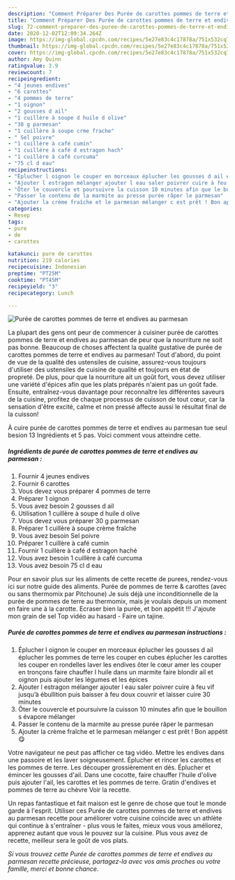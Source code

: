 ```yaml
---
description: "Comment Préparer Des Purée de carottes pommes de terre et endives au parmesan"
title: "Comment Préparer Des Purée de carottes pommes de terre et endives au parmesan"
slug: 72-comment-preparer-des-puree-de-carottes-pommes-de-terre-et-endives-au-parmesan
date: 2020-12-02T12:09:34.264Z
image: https://img-global.cpcdn.com/recipes/5e27e83c4c17878a/751x532cq70/puree-de-carottes-pommes-de-terre-et-endives-au-parmesan-photo-principale-de-la-recette.jpg
thumbnail: https://img-global.cpcdn.com/recipes/5e27e83c4c17878a/751x532cq70/puree-de-carottes-pommes-de-terre-et-endives-au-parmesan-photo-principale-de-la-recette.jpg
cover: https://img-global.cpcdn.com/recipes/5e27e83c4c17878a/751x532cq70/puree-de-carottes-pommes-de-terre-et-endives-au-parmesan-photo-principale-de-la-recette.jpg
author: Amy Quinn
ratingvalue: 3.9
reviewcount: 7
recipeingredient:
- "4 jeunes endives"
- "6 carottes"
- "4 pommes de terre"
- "1 oignon"
- "2 gousses d ail"
- "1 cuillère à soupe d huile d olive"
- "30 g parmesan"
- "1 cuillère à soupe crme frache"
- " Sel poivre"
- "1 cuillère à café cumin"
- "1 cuillère à café d estragon hach"
- "1 cuillère à café curcuma"
- "75 cl d eau"
recipeinstructions:
- "Éplucher l oignon le couper en morceaux éplucher les gousses d ail éplucher les pommes de terre les couper en cubes éplucher les carottes les couper en rondelles laver les endives ôter le cœur amer les couper en tronçons faire chauffer l huile dans un marmite faire blondir ail et oignon puis ajouter les légumes et les épices"
- "Ajouter l estragon mélanger ajouter l eau saler poivrer cuire à feu vif jusqu’à ébullition puis baisser à feu doux couvrir et laisser cuire 30 minutes"
- "Ôter le couvercle et poursuivre la cuisson 10 minutes afin que le bouillon s évapore mélanger"
- "Passer le contenu de la marmite au presse purée râper le parmesan"
- "Ajouter la crème fraîche et le parmesan mélanger c est prêt ! Bon appétit 😋"
categories:
- Resep
tags:
- pure
- de
- carottes

katakunci: pure de carottes 
nutrition: 219 calories
recipecuisine: Indonesian
preptime: "PT25M"
cooktime: "PT45M"
recipeyield: "3"
recipecategory: Lunch

---
```



![Purée de carottes pommes de terre et endives au parmesan](https://img-global.cpcdn.com/recipes/5e27e83c4c17878a/751x532cq70/puree-de-carottes-pommes-de-terre-et-endives-au-parmesan-photo-principale-de-la-recette.jpg)

La plupart des gens ont peur de commencer à cuisiner purée de carottes pommes de terre et endives au parmesan de peur que la nourriture ne soit pas bonne. Beaucoup de choses affectent la qualité gustative de purée de carottes pommes de terre et endives au parmesan! Tout d'abord, du point de vue de la qualité des ustensiles de cuisine, assurez-vous toujours d'utiliser des ustensiles de cuisine de qualité et toujours en état de propreté. De plus, pour que la nourriture ait un goût fort, vous devez utiliser une variété d'épices afin que les plats préparés n'aient pas un goût fade. Ensuite, entraînez-vous davantage pour reconnaître les différentes saveurs de la cuisine, profitez de chaque processus de cuisson de tout cœur, car la sensation d'être excité, calme et non pressé affecte aussi le résultat final de la cuisson!

<!--inarticleads1-->

À cuire purée de carottes pommes de terre et endives au parmesan tue seul besion 13 Ingrédients et 5 pas. Voici comment vous atteindre cette.

##### Ingrédients de purée de carottes pommes de terre et endives au parmesan :

1. Fournir 4 jeunes endives
1. Fournir 6 carottes
1. Vous devez vous préparer 4 pommes de terre
1. Préparer 1 oignon
1. Vous avez besoin 2 gousses d ail
1. Utilisation 1 cuillère à soupe d huile d olive
1. Vous devez vous préparer 30 g parmesan
1. Préparer 1 cuillère à soupe crème fraîche
1. Vous avez besoin  Sel poivre
1. Préparer 1 cuillère à café cumin
1. Fournir 1 cuillère à café d estragon haché
1. Vous avez besoin 1 cuillère à café curcuma
1. Vous avez besoin 75 cl d eau


Pour en savoir plus sur les aliments de cette recette de purees, rendez-vous ici sur notre guide des aliments. Purée de pommes de terre &amp; carottes (avec ou sans thermomix par Pitchoune) Je suis déjà une inconditionnelle de la purée de pommes de terre au thermomix, mais je voulais depuis un moment en faire une à la carotte. Ecraser bien la purée, et bon appétit !!! J&#39;ajoute mon grain de sel Top vidéo au hasard - Faire un tajine. 

<!--inarticleads2-->

##### Purée de carottes pommes de terre et endives au parmesan instructions :

1. Éplucher l oignon le couper en morceaux éplucher les gousses d ail éplucher les pommes de terre les couper en cubes éplucher les carottes les couper en rondelles laver les endives ôter le cœur amer les couper en tronçons faire chauffer l huile dans un marmite faire blondir ail et oignon puis ajouter les légumes et les épices
1. Ajouter l estragon mélanger ajouter l eau saler poivrer cuire à feu vif jusqu’à ébullition puis baisser à feu doux couvrir et laisser cuire 30 minutes
1. Ôter le couvercle et poursuivre la cuisson 10 minutes afin que le bouillon s évapore mélanger
1. Passer le contenu de la marmite au presse purée râper le parmesan
1. Ajouter la crème fraîche et le parmesan mélanger c est prêt ! Bon appétit 😋


Votre navigateur ne peut pas afficher ce tag vidéo. Mettre les endives dans une passoire et les laver soigneusement. Éplucher et rincer les carottes et les pommes de terre. Les découper grossièrement en dés. Éplucher et émincer les gousses d&#39;ail. Dans une cocotte, faire chauffer l&#39;huile d&#39;olive puis ajouter l&#39;ail, les carottes et les pommes de terre. Gratin d&#39;endives et pommes de terre au chèvre Voir la recette. 

<!--inarticleads1-->

<p>
Un repas fantastique et fait maison est le genre de chose que tout le monde garde à l'esprit. Utiliser ces Purée de carottes pommes de terre et endives au parmesan recette pour améliorer votre cuisine coïncide avec un athlète qui continue à s'entraîner - plus vous le faites, mieux vous vous améliorez, apprenez autant que vous le pouvez sur la cuisine. Plus vous avez de recette, meilleur sera le goût de vos plats.
</p>

<p>
<i>Si vous trouvez cette Purée de carottes pommes de terre et endives au parmesan recette précieuse, partagez-la avec vos amis proches ou votre famille, merci et bonne chance.</i>
</p>
